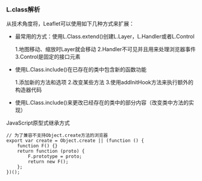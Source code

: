 ### L.class解析

从技术角度将，Leaflet可以使用如下几种方式来扩展：



* 最常用的方式：使用L.Class.extend\(\)创建L.Layer，L.Handler或者L.Control

    1.地图移动、缩放时Layer就会移动
    2.Handler不可见并且用来处理浏览器事件
    3.Control是固定的接口元素

* 使用L.Class.include\(\)在已存在的类中包含新的函数功能

    1.添加新的方法和选项
    2.改变某些方法
    3.使用addInitHook方法来执行额外的构造器代码

* 使用L.Class.include\(\)来更改已经存在的类中的部分内容（改变类中方法的实现）

JavaScript原型式继承方式

```
// 为了兼容不支持Object.create方法的浏览器
export var create = Object.create || (function () {
    function F() {}
    return function (proto) {
        F.prototype = proto;
        return new F();
    };
})();
```



